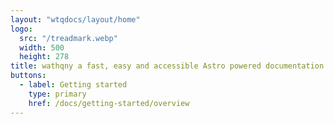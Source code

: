 ```yaml
---
layout: "wtqdocs/layout/home"
logo: 
  src: "/treadmark.webp"
  width: 500
  height: 278
title: wathqny a fast, easy and accessible Astro powered documentation site framework
buttons:
  - label: Getting started
    type: primary
    href: /docs/getting-started/overview
---
```


<style>
  :root {
    --subtitle-width: 27ch;
    --accent-color: #21873a;
    --accent-color-dark: #148730
  }
</style>